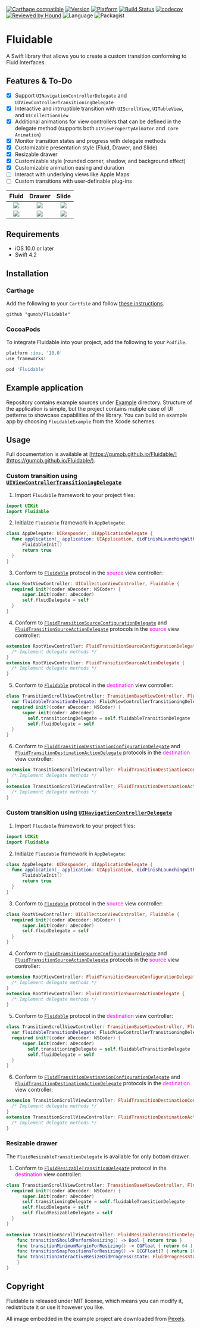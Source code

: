 [![Carthage compatible](https://img.shields.io/badge/Carthage-compatible-4BC51D.svg)](https://github.com/gumob/Fluidable)
[![Version](http://img.shields.io/cocoapods/v/Fluidable.svg)](http://cocoadocs.org/docsets/Fluidable)
[![Platform](http://img.shields.io/cocoapods/p/Fluidable.svg)](http://cocoadocs.org/docsets/Fluidable)
[![Build Status](https://travis-ci.com/gumob/Fluidable.svg?branch=master)](https://travis-ci.com/gumob/Fluidable)
[![codecov](https://codecov.io/gh/gumob/Fluidable/branch/master/graph/badge.svg)](https://codecov.io/gh/gumob/Fluidable)
[![Reviewed by Hound](https://img.shields.io/badge/Reviewed_by-Hound-8E64B0.svg)](https://houndci.com)
![Language](https://img.shields.io/badge/Language-Swift%204.2-orange.svg)
![Packagist](https://img.shields.io/packagist/l/doctrine/orm.svg)

# Fluidable
A Swift library that allows you to create a custom transition conforming to Fluid Interfaces.

## Features & To-Do
- [x] Support `UINavigationControllerDelegate` and `UIViewControllerTransitioningDelegate`
- [x] Interactive and intrruptible transition with `UIScrollView`, `UITableView`, and `UICollectionView`
- [x] Additional animations for view controllers that can be defined in the delegate method (supports both `UIViewPropertyAnimator` and` Core Animation`)
- [x] Monitor transition states and progress with delegate methods
- [x] Customizable presentation style (Fluid, Drawer, and Slide)
- [x] Resizable drawer
- [x] Customizable style (rounded corner, shadow, and background effect)
- [x] Customizable animation easing and duration
- [ ] Interact with underlying views like Apple Maps
- [ ] Custom transitions with user-definable plug-ins

<!--
<img src="https://media.githubusercontent.com/media/gumob/Fluidable-Metadata/master/Movies/Exports/Fluidable-fluid-modal.gif" alt="drawing" width="240px" style="width:240px;"/>
<img src="https://media.githubusercontent.com/media/gumob/Fluidable-Metadata/master/Movies/Exports/Fluidable-fluid-fullscreen.gif" alt="drawing" width="240px" style="width:240px;"/>
<img src="https://media.githubusercontent.com/media/gumob/Fluidable-Metadata/master/Movies/Exports/Fluidable-drawer-bottom.gif" alt="drawing" width="240px" style="width:240px;"/>
<img src="https://media.githubusercontent.com/media/gumob/Fluidable-Metadata/master/Movies/Exports/Fluidable-drawer-right.gif" alt="drawing" width="240px" style="width:240px;"/>
<img src="https://media.githubusercontent.com/media/gumob/Fluidable-Metadata/master/Movies/Exports/Fluidable-slide-right.gif" alt="drawing" width="240px" style="width:240px;"/>
<img src="https://media.githubusercontent.com/media/gumob/Fluidable-Metadata/master/Movies/Exports/Fluidable-slide-bottom.gif" alt="drawing" width="240px" style="width:240px;"/>
-->


Fluid                      |  Drawer                   | Slide
:-------------------------:|:-------------------------:|:-------------------------:
![](https://media.githubusercontent.com/media/gumob/Fluidable-Metadata/master/Movies/Exports/Fluidable-fluid-modal.gif)  |  ![](https://media.githubusercontent.com/media/gumob/Fluidable-Metadata/master/Movies/Exports/Fluidable-drawer-bottom.gif)  |  ![](https://media.githubusercontent.com/media/gumob/Fluidable-Metadata/master/Movies/Exports/Fluidable-slide-bottom.gif)
![](https://media.githubusercontent.com/media/gumob/Fluidable-Metadata/master/Movies/Exports/Fluidable-fluid-fullscreen.gif)  |  ![](https://media.githubusercontent.com/media/gumob/Fluidable-Metadata/master/Movies/Exports/Fluidable-drawer-right.gif)  |  ![](https://media.githubusercontent.com/media/gumob/Fluidable-Metadata/master/Movies/Exports/Fluidable-slide-right.gif)

## Requirements

- iOS 10.0 or later
- Swift 4.2

## Installation

### Carthage

Add the following to your `Cartfile` and follow [these instructions](https://github.com/Carthage/Carthage#adding-frameworks-to-an-application).

```
github "gumob/Fluidable"
```

### CocoaPods

To integrate Fluidable into your project, add the following to your `Podfile`.

```ruby
platform :ios, '10.0'
use_frameworks!

pod 'Fluidable'
```

## Example application
Repository contains example sources under [Example](https://github.com/gumob/Fluidable/tree/master/Example) directory. Structure of the application is simple, but the project contains mutiple case of UI petterns to showcase capabilities of the library.
You can build an example app by choosing `FluidableExample` from the Xcode schemes.

## Usage

Full documentation is available at [https://gumob.github.io/Fluidable/](https://gumob.github.io/Fluidable/).



### Custom transition using [`UIViewControllerTransitioningDelegate`](https://developer.apple.com/documentation/uikit/uiviewcontrollertransitioningdelegate)

1) Import `Fluidable` framework to your project files:
```swift
import UIKit
import Fluidable
```

2) Initialze `Fluidable` framework in `AppDelegate`:
```swift
class AppDelegate: UIResponder, UIApplicationDelegate {
  func application(_ application: UIApplication, didFinishLaunchingWithOptions launchOptions: [UIApplication.LaunchOptionsKey: Any]?) -> Bool {
      FluidableInit()
      return true
  }
}
```

3) Conform to [`Fluidable`](https://gumob.github.io/Fluidable/Protocols/Fluidable.html) protocol in the <span style="color:magenta">source</span> view controller:
```swift
class RootViewController: UICollectionViewController, Fluidable {
  required init?(coder aDecoder: NSCoder) {
      super.init(coder: aDecoder)
      self.fluidDelegate = self
  }
}
```

4) Conform to [`FluidTransitionSourceConfigurationDelegate`](https://gumob.github.io/Fluidable/Protocols/FluidTransitionSourceConfigurationDelegate.html) and [`FluidTransitionSourceActionDelegate`](https://gumob.github.io/Fluidable/Protocols/FluidTransitionSourceActionDelegate.html) protocols in the <span style="color:magenta">source</span> view controller:
```swift
extension RootViewController: FluidTransitionSourceConfigurationDelegate {
  /* Implement delegate methods */
}
extension RootViewController: FluidTransitionSourceActionDelegate {
  /* Implement delegate methods */
}
```

5) Conform to [`Fluidable`](https://gumob.github.io/Fluidable/Protocols/Fluidable.html) protocol in the <span style="color:magenta">destination</span> view controller:
```swift
class TransitionScrollViewController: TransitionBaseViewController, Fluidable {
  var fluidableTransitionDelegate: FluidViewControllerTransitioningDelegate = FluidViewControllerTransitioningDelegate()
  required init?(coder aDecoder: NSCoder) {
      super.init(coder: aDecoder)
        self.transitioningDelegate = self.fluidableTransitionDelegate
        self.fluidDelegate = self
  }
}
```

6) Conform to [`FluidTransitionDestinationConfigurationDelegate`](https://gumob.github.io/Fluidable/Protocols/FluidTransitionDestinationConfigurationDelegate.html) and [`FluidTransitionDestinationActionDelegate`](https://gumob.github.io/Fluidable/Protocols/FluidTransitionDestinationActionDelegate.html) protocols in the <span style="color:magenta">destination</span> view controller:
```swift
extension TransitionScrollViewController: FluidTransitionDestinationConfigurationDelegate {
  /* Implement delegate methods */
}
extension TransitionScrollViewController: FluidTransitionDestinationActionDelegate {
  /* Implement delegate methods */
}
```


### Custom transition using [`UINavigationControllerDelegate`](https://developer.apple.com/documentation/uikit/uinavigationcontrollerdelegate)

1) Import `Fluidable` framework to your project files:
```swift
import UIKit
import Fluidable
```

2) Initialze `Fluidable` framework in `AppDelegate`:
```swift
class AppDelegate: UIResponder, UIApplicationDelegate {
  func application(_ application: UIApplication, didFinishLaunchingWithOptions launchOptions: [UIApplication.LaunchOptionsKey: Any]?) -> Bool {
      FluidableInit()
      return true
  }
}
```

3) Conform to [`Fluidable`](https://gumob.github.io/Fluidable/Protocols/Fluidable.html) protocol in the <span style="color:magenta">source</span> view controller:
```swift
class RootViewController: UICollectionViewController, Fluidable {
  required init?(coder aDecoder: NSCoder) {
      super.init(coder: aDecoder)
      self.fluidDelegate = self
  }
}
```

4) Conform to [`FluidTransitionSourceConfigurationDelegate`](https://gumob.github.io/Fluidable/Protocols/FluidTransitionSourceConfigurationDelegate.html) and [`FluidTransitionSourceActionDelegate`](https://gumob.github.io/Fluidable/Protocols/FluidTransitionSourceActionDelegate.html) protocols in the <span style="color:magenta">source</span> view controller:
```swift
extension RootViewController: FluidTransitionSourceConfigurationDelegate {
  /* Implement delegate methods */
}
extension RootViewController: FluidTransitionSourceActionDelegate {
  /* Implement delegate methods */
}
```

5) Conform to [`Fluidable`](https://gumob.github.io/Fluidable/Protocols/Fluidable.html) protocol in the <span style="color:magenta">destination</span> view controller:
```swift
class TransitionScrollViewController: TransitionBaseViewController, Fluidable {
  var fluidableTransitionDelegate: FluidViewControllerTransitioningDelegate = FluidViewControllerTransitioningDelegate()
  required init?(coder aDecoder: NSCoder) {
      super.init(coder: aDecoder)
        self.transitioningDelegate = self.fluidableTransitionDelegate
        self.fluidDelegate = self
  }
}
```

6) Conform to [`FluidTransitionDestinationConfigurationDelegate`](https://gumob.github.io/Fluidable/Protocols/FluidTransitionDestinationConfigurationDelegate.html) and [`FluidTransitionDestinationActionDelegate`](https://gumob.github.io/Fluidable/Protocols/FluidTransitionDestinationActionDelegate.html) protocols in the <span style="color:magenta">destination</span> view controller:
```swift
extension TransitionScrollViewController: FluidTransitionDestinationConfigurationDelegate {
  /* Implement delegate methods */
}
extension TransitionScrollViewController: FluidTransitionDestinationActionDelegate {
  /* Implement delegate methods */
}
```

### Resizable drawer

The `FluidResizableTransitionDelegate` is available for only bottom drawer.

1) Conform to [`FluidResizableTransitionDelegate`](https://gumob.github.io/Fluidable/Protocols/FluidResizableTransitionDelegate.html) protocol in the <span style="color:magenta">destination</span> view controller:
```swift
class TransitionScrollViewController: TransitionBaseViewController, Fluidable, FluidResizable {
  required init?(coder aDecoder: NSCoder) {
      super.init(coder: aDecoder)
      self.transitioningDelegate = self.fluidableTransitionDelegate
      self.fluidDelegate = self
      self.fluidResizableDelegate = self
  }
}

extension TransitionScrollViewController: FluidResizableTransitionDelegate {
    func transitionShouldPerformResizing() -> Bool { return true }
    func transitionMinimumMarginForResizing() -> CGFloat { return 64 }
    func transitionSnapPositionsForResizing() -> [CGFloat]? { return [0.0, 0.5, 1.0] }
    func transitionInteractiveResizeDidProgress(state: FluidProgressState, position: CGFloat, info: FluidGestureInfo) {
    }
}
```




## Copyright

Fluidable is released under MIT license, which means you can modify it, redistribute it or use it however you like.

All image embedded in the example project are downloaded from [Pexels](https://www.pexels.com/royalty-free-images/).
